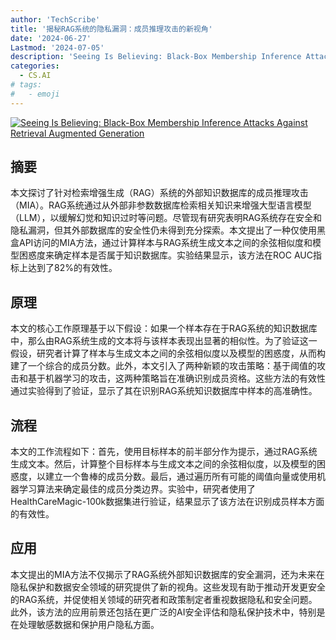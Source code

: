```yaml
---
author: 'TechScribe'
title: '揭秘RAG系统的隐私漏洞：成员推理攻击的新视角'
date: '2024-06-27'
Lastmod: '2024-07-05'
description: 'Seeing Is Believing: Black-Box Membership Inference Attacks Against Retrieval Augmented Generation'
categories:
  - CS.AI
# tags:
#   - emoji
---
```


[![Seeing Is Believing: Black-Box Membership Inference Attacks Against Retrieval Augmented Generation](https://arxiv-research-1301205113.cos.ap-guangzhou.myqcloud.com/images/2406.19234v1.pdf_0.jpg)](https://arxiv.org/abs/2406.19234v1)

## 摘要

本文探讨了针对检索增强生成（RAG）系统的外部知识数据库的成员推理攻击（MIA）。RAG系统通过从外部非参数数据库检索相关知识来增强大型语言模型（LLM），以缓解幻觉和知识过时等问题。尽管现有研究表明RAG系统存在安全和隐私漏洞，但其外部数据库的安全性仍未得到充分探索。本文提出了一种仅使用黑盒API访问的MIA方法，通过计算样本与RAG系统生成文本之间的余弦相似度和模型困惑度来确定样本是否属于知识数据库。实验结果显示，该方法在ROC AUC指标上达到了82%的有效性。<!--more-->

## 原理

本文的核心工作原理基于以下假设：如果一个样本存在于RAG系统的知识数据库中，那么由RAG系统生成的文本将与该样本表现出显著的相似性。为了验证这一假设，研究者计算了样本与生成文本之间的余弦相似度以及模型的困惑度，从而构建了一个综合的成员分数。此外，本文引入了两种新颖的攻击策略：基于阈值的攻击和基于机器学习的攻击，这两种策略旨在准确识别成员资格。这些方法的有效性通过实验得到了验证，显示了其在识别RAG系统知识数据库中样本的高准确性。

## 流程

本文的工作流程如下：首先，使用目标样本的前半部分作为提示，通过RAG系统生成文本。然后，计算整个目标样本与生成文本之间的余弦相似度，以及模型的困惑度，以建立一个鲁棒的成员分数。最后，通过遍历所有可能的阈值向量或使用机器学习算法来确定最佳的成员分类边界。实验中，研究者使用了HealthCareMagic-100k数据集进行验证，结果显示了该方法在识别成员样本方面的有效性。

## 应用

本文提出的MIA方法不仅揭示了RAG系统外部知识数据库的安全漏洞，还为未来在隐私保护和数据安全领域的研究提供了新的视角。这些发现有助于推动开发更安全的RAG系统，并促使相关领域的研究者和政策制定者重视数据隐私和安全问题。此外，该方法的应用前景还包括在更广泛的AI安全评估和隐私保护技术中，特别是在处理敏感数据和保护用户隐私方面。